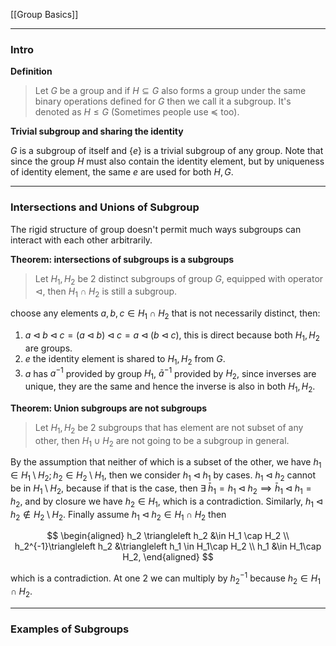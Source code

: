 [[Group Basics]]

---
### **Intro**

**Definition**
> Let $G$ be a group and if $H\subseteq G$ also forms a group under the same binary operations defined for $G$ then we call it a subgroup. It's denoted as $H\le G$ (Sometimes people use $\preceq$ too). 

**Trivial subgroup and sharing the identity**

$G$ is a subgroup of itself and $\{e\}$ is a trivial subgroup of any group. Note that since the group $H$ must also contain the identity element, but by uniqueness of identity element, the same $e$ are used for both $H, G$. 

---
### **Intersections and Unions of Subgroup**

The rigid structure of group doesn't permit much ways subgroups can interact with each other arbitrarily. 

**Theorem: intersections of subgroups is a subgroups**

> Let $H_1, H_2$ be 2 distinct subgroups of group $G$, equipped with operator $\triangleleft$, then $H_1\cap H_2$ is still a subgroup. 

choose any elements $a, b, c\in H_1\cap H_2$ that is not necessarily distinct, then: 
1. $a \triangleleft b \triangleleft c = (a\triangleleft b) \triangleleft c = a\triangleleft (b \triangleleft c)$, this is direct because both $H_1, H_2$ are groups.
2. $e$ the identity element is shared to $H_1, H_2$ from $G$. 
3. $a$ has $a^{-1}$ provided by group $H_1$, $\bar a^{-1}$ provided by $H_2$, since inverses are unique, they are the same and hence the inverse is also in both $H_1, H_2$. 


**Theorem: Union subgroups are not subgroups**

> Let $H_1, H_2$ be 2 subgroups that has element are not subset of any other, then $H_1\cup H_2$ are not going to be a subgroup in general. 

By the assumption that neither of which is a subset of the other, we have $h_1 \in H_1\setminus H_2; h_2 \in H_2\setminus H_1$, then we consider $h_1\triangleleft h_1$ by cases. $h_1\triangleleft h_2$ cannot be in $H_1\setminus H_2$, because if that is the case, then $\exists \; \bar h_1 = h_1\triangleleft h_2 \implies \bar h_1\triangleleft h_1 = h_2$, and by closure we have $h_2 \in H_1$, which is a contradiction. Similarly, $h_1\triangleleft h_2 \not\in H_2\setminus H_2$. Finally assume $h_1\triangleleft h_2 \in H_1\cap H_2$ then

$$
\begin{aligned}
    h_2 \triangleleft h_2 &\in H_1 \cap H_2
    \\
    h_2^{-1}\triangleleft h_2 &\triangleleft h_1 \in H_1\cap H_2
    \\
    h_1 &\in H_1\cap H_2, 
\end{aligned}
$$

which is a contradiction. At one 2 we can multiply by $h_2^{-1}$ because $h_2 \in H_1\cap H_2$. 


---
### **Examples of Subgroups**


